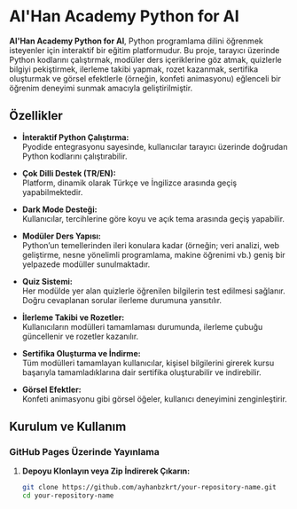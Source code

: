 # AI'Han Academy Python for AI

**AI'Han Academy Python for AI**, Python programlama dilini öğrenmek isteyenler için interaktif bir eğitim platformudur. Bu proje, tarayıcı üzerinde Python kodlarını çalıştırmak, modüler ders içeriklerine göz atmak, quizlerle bilgiyi pekiştirmek, ilerleme takibi yapmak, rozet kazanmak, sertifika oluşturmak ve görsel efektlerle (örneğin, konfeti animasyonu) eğlenceli bir öğrenim deneyimi sunmak amacıyla geliştirilmiştir.

## Özellikler

- **İnteraktif Python Çalıştırma:**  
  Pyodide entegrasyonu sayesinde, kullanıcılar tarayıcı üzerinde doğrudan Python kodlarını çalıştırabilir.

- **Çok Dilli Destek (TR/EN):**  
  Platform, dinamik olarak Türkçe ve İngilizce arasında geçiş yapabilmektedir.

- **Dark Mode Desteği:**  
  Kullanıcılar, tercihlerine göre koyu ve açık tema arasında geçiş yapabilir.

- **Modüler Ders Yapısı:**  
  Python’un temellerinden ileri konulara kadar (örneğin; veri analizi, web geliştirme, nesne yönelimli programlama, makine öğrenimi vb.) geniş bir yelpazede modüller sunulmaktadır.

- **Quiz Sistemi:**  
  Her modülde yer alan quizlerle öğrenilen bilgilerin test edilmesi sağlanır. Doğru cevaplanan sorular ilerleme durumuna yansıtılır.

- **İlerleme Takibi ve Rozetler:**  
  Kullanıcıların modülleri tamamlaması durumunda, ilerleme çubuğu güncellenir ve rozetler kazanılır.

- **Sertifika Oluşturma ve İndirme:**  
  Tüm modülleri tamamlayan kullanıcılar, kişisel bilgilerini girerek kursu başarıyla tamamladıklarına dair sertifika oluşturabilir ve indirebilir.

- **Görsel Efektler:**  
  Konfeti animasyonu gibi görsel öğeler, kullanıcı deneyimini zenginleştirir.

## Kurulum ve Kullanım

### GitHub Pages Üzerinde Yayınlama

1. **Depoyu Klonlayın veya Zip İndirerek Çıkarın:**

   ```bash
   git clone https://github.com/ayhanbzkrt/your-repository-name.git
   cd your-repository-name
